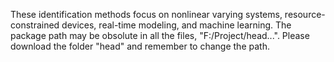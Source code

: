 These identification methods focus on nonlinear varying systems, resource-constrained devices, real-time modeling, and machine learning.
The package path may be obsolute in all the files, "F:/Project/head...". Please download the folder "head" and remember to change the path.
